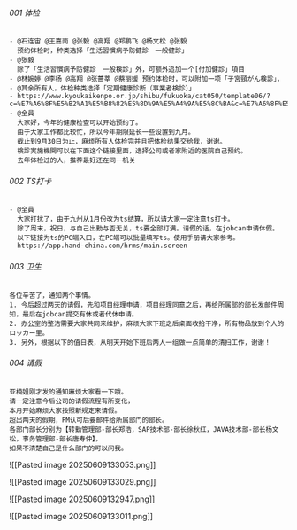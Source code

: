 ###### 001 体检
	- @石连宙 @王嘉南 @张毅 @高翔 @郑鹏飞 @杨文松 @张毅 
	  预约体检时，种类选择「生活習慣病予防健診　一般健診」  
	- @张毅 
	  除了「生活習慣病予防健診　一般検診」外，可额外追加一个[付加健診」項目  
	- @林婉婷 @李杨 @高翔 @张蔷莘 @蔡丽媛 预约体检时，可以附加一项「子宮頸がん検診」，
	- @其余所有人，体检种类选择「定期健康診断（事業者検診）」
	- https://www.kyoukaikenpo.or.jp/shibu/fukuoka/cat050/template06/?c=%E7%A6%8F%E5%B2%A1%E5%B8%82%E5%8D%9A%E5%A4%9A%E5%8C%BA&c=%E7%A6%8F%E5%B2%A1%E5%B8%82%E4%B8%AD%E5%A4%AE%E5%8C%BA&c=%E7%A6%8F%E5%B2%A1%E5%B8%82%E6%97%A9%E8%89%AF%E5%8C%BA&c=%E7%A6%8F%E5%B2%A1%E5%B8%82%E8%A5%BF%E5%8C%BA&prefecture=fukuoka
	- @全員 
	  大家好，今年的健康检查可以开始预约了。  
	  由于大家工作都比较忙，所以今年期限延长一些设置到九月。  
	  截止到9月30日为止，麻烦所有人体检完并且把体检结果交给我，谢谢。  
	  検診実施機関可以在下面这个链接里面，选择公司或者家附近的医院自己预约。  
	  去年体检过的人，推荐最好还在同一机关  

###### 002 TS打卡
	- @全員 
	  大家打扰了，由于九州从1月份改为ts结算，所以请大家一定注意ts打卡。  
	  除了周末，祝日，与自己出勤与否无关，ts要全部打满。请假的话，在jobcan申请休假。  
	  以下链接为ts的PC端入口，在PC端可以批量填写ts。使用手册请大家参考。  
	  https://app.hand-china.com/hrms/main.screen  

###### 003 卫生
	各位辛苦了，通知两个事情。
	1. 今后超过两天的请假，先和项目经理申请，项目经理同意之后，再给所属部的部长发邮件周知，最后在jobcan提交有休或者代休申请。
	2. 办公室的整洁需要大家共同来维护，麻烦大家下班之后桌面收拾干净，所有物品放到个人的ロッカー里。
	3. 另外，根据以下的值日表，从明天开始下班后两人一组做一点简单的清扫工作，谢谢！

###### 004 请假
	亚楠姐刚才发的通知麻烦大家看一下哦。
	请一定注意今后公司的请假流程有所变化，  
	本月开始麻烦大家按照新规定来请假。  
	超出两天的假期，PM认可后要邮件给所属部门的部长。  
	各部门部长分别为【转勤管理部-部长郑浩，SAP技术部-部长徐秋红，JAVA技术部-部长杨文松，事务管理部-部长唐寿仲】，  
	如果不清楚自己是什么部门的可以问我。  









![[Pasted image 20250609133053.png]]


![[Pasted image 20250609133029.png]]



![[Pasted image 20250609132947.png]]


![[Pasted image 20250609133011.png]]

